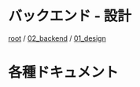 # バックエンド - 設計

[root](./../../README.md) 
/ [02_backend](./../README.md) 
/ [01_design](./README.md)

# 各種ドキュメント

